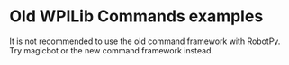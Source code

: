 Old WPILib Commands examples
============================

It is not recommended to use the old command framework with RobotPy. Try
magicbot or the new command framework instead.
